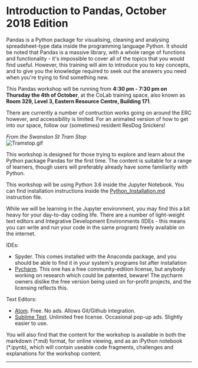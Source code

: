# Introduction to Pandas, October 2018 Edition

Pandas is a Python package for visualising, cleaning and analysing spreadsheet-type data inside the programming language Python. It should be noted that Pandas is a massive library, with a whole range of functions and functionality - it's impossible to cover all of the topics that you would find useful. However, this training will aim to introduce you to key concepts, and to give you the knowledge required to seek out the answers you need when you're trying to find something new.  

This Pandas workshop will be running from **4:30 pm - 7:30 pm on Thursday the 4th of October**, at the CoLab training space, also known as __Room 329, Level 3, Eastern Resource Centre, Building 171__. 

There are currently a number of contruction works going on around the ERC however, and accessibility is limited. For an animated version of how to get into our space, follow our (sometimes) resident ResDog Snickers!

*From the Swanston St Tram Stop*  
![Tramstop.gif](https://github.com/resbaz/Pandas_May2018/blob/master/Swanston%20tram%20to%20colab.gif)



This workshop is designed for those trying to explore and learn about the Python package Pandas for the first time. The content is suitable for a range of learners, though users will preferably already have some familiarity with Python. 

This workshop will be using Python 3.6 inside the Jupyter Notebook. You can find installation instructions inside the 
[Python_Installation.md](https://github.com/resbaz/Sept2017_PandasWorkshop/blob/master/Python_installation.md)
instruction file. 

While we will be learning in the Jupyter environment, you may find this a bit heavy for your day-to-day coding life. 
There are a number of light-weight text editors and Integrative Development Environments (IDEs - this means you can write and 
run your code in the same program) freely available on the internet.

IDEs:
- Spyder. This comes installed with the Anaconda package, and you should be able to find it in your system's programs list after installation
- [Pycharm](https://www.jetbrains.com/pycharm/). This one has a free community-edition license, but anybody working on research which could be patented, beware! The pycharm owners dislike the free version being used on for-profit projects, and the licensing reflects this.

Text Editors:
- [Atom](https://atom.io/). Free. No ads. Allows Git/Github integration.
- [Sublime Text](https://www.sublimetext.com/). Unlimited free license. Occasional pop-up ads. Slightly easier to use.

You will also find that the content for the workshop is available in both the markdown (\*.md) format, for online viewing, and as an iPython notebook (\*.ipynb), which will contain useable code fragments, challenges and explanations for the workshop content.

---

